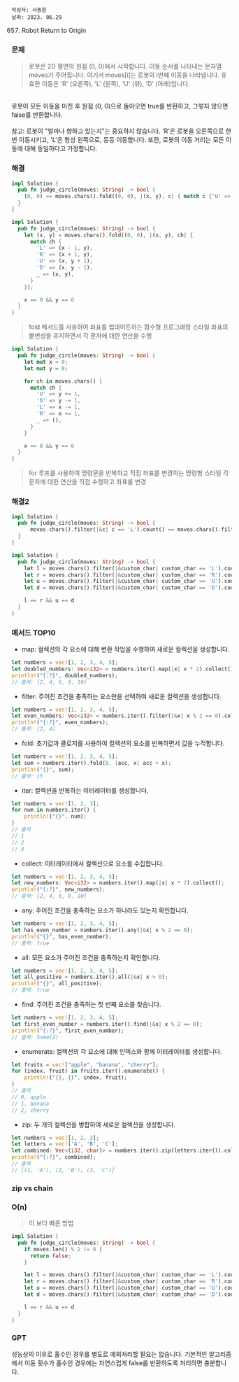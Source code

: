 ```
작성자: 서종원
날짜: 2023. 06.29
```

657. Robot Return to Origin


### 문제 

> 로봇은 2D 평면의 원점 (0, 0)에서 시작합니다. 이동 순서를 나타내는 문자열 moves가 주어집니다. 여기서 moves[i]는 로봇의 i번째 이동을 나타냅니다. 유효한 이동은 'R' (오른쪽), 'L' (왼쪽), 'U' (위), 'D' (아래)입니다.
<br />
 로봇이 모든 이동을 마친 후 원점 (0, 0)으로 돌아오면 true를 반환하고, 그렇지 않으면 false를 반환합니다.
<br />
<br />
참고: 로봇이 "얼마나 향하고 있는지"는 중요하지 않습니다. 'R'은 로봇을 오른쪽으로 한 번 이동시키고, 'L'은 항상 왼쪽으로, 등등 이동합니다. 또한, 로봇의 이동 거리는 모든 이동에 대해 동일하다고 가정합니다.


### 해결

```rust
impl Solution {
  pub fn judge_circle(moves: String) -> bool {
    (0, 0) == moves.chars().fold((0, 0), |(x, y), c| { match c {'U' => (x, y + 1),'D' => (x, y - 1),'R' => (x + 1, y),'L' => (x - 1, y),_ => (x, y),}})
  }
}
```

```rust
impl Solution {
  pub fn judge_circle(moves: String) -> bool {
    let (x, y) = moves.chars().fold((0, 0), |(x, y), ch| {
      match ch {
        'L' => (x - 1, y),
        'R' => (x + 1, y),
        'U' => (x, y + 1),
        'D' => (x, y - 1),
        _ => (x, y),
      }
    });

    x == 0 && y == 0
  }
}
```
> fold 메서드를 사용하여 좌표를 업데이트하는 함수형 프로그래밍 스타일
> 좌표의 불변성을 유지하면서 각 문자에 대한 연산을 수행

```rust
impl Solution {
  pub fn judge_circle(moves: String) -> bool {
    let mut x = 0;
    let mut y = 0;

    for ch in moves.chars() {
      match ch {
        'U' => y += 1,
        'D' => y -= 1,
        'L' => x -= 1,
        'R' => x += 1,
        _ => (),
      }
    }

    x == 0 && y == 0
  }
}
```
> for 루프를 사용하여 명령문을 반복하고 직접 좌표를 변경하는 명령형 스타일
> 각 문자에 대한 연산을 직접 수행하고 좌표를 변경

### 해결2


```rust
impl Solution {
  pub fn judge_circle(moves: String) -> bool {
      moves.chars().filter(|&c| c == 'L').count() == moves.chars().filter(|&c| c == 'R').count() && moves.chars().filter(|&c| c == 'U').count() == moves.chars().filter(|&c| c == 'D').count()
  }
}
```

```rust
impl Solution {
  pub fn judge_circle(moves: String) -> bool {
    let l = moves.chars().filter(|&custom_char| custom_char == 'L').count(); 
    let r = moves.chars().filter(|&custom_char| custom_char == 'R').count();
    let u = moves.chars().filter(|&custom_char| custom_char == 'U').count();
    let d = moves.chars().filter(|&custom_char| custom_char == 'D').count();

    l == r && u == d
  }
}
```

### 메서드 TOP10 

- map: 컬렉션의 각 요소에 대해 변환 작업을 수행하여 새로운 컬렉션을 생성합니다.
```rust
let numbers = vec![1, 2, 3, 4, 5];
let doubled_numbers: Vec<i32> = numbers.iter().map(|x| x * 2).collect();
println!("{:?}", doubled_numbers); 
// 출력: [2, 4, 6, 8, 10]
```

- filter: 주어진 조건을 충족하는 요소만을 선택하여 새로운 컬렉션을 생성합니다.
```rust
let numbers = vec![1, 2, 3, 4, 5];
let even_numbers: Vec<i32> = numbers.iter().filter(|&x| x % 2 == 0).collect();
println!("{:?}", even_numbers); 
// 출력: [2, 4]
```

- fold: 초기값과 클로저를 사용하여 컬렉션의 요소를 반복하면서 값을 누적합니다.
```rust
let numbers = vec![1, 2, 3, 4, 5];
let sum = numbers.iter().fold(0, |acc, x| acc + x);
println!("{}", sum); 
// 출력: 15
```

- iter: 컬렉션을 반복하는 이터레이터를 생성합니다.
```rust
let numbers = vec![1, 2, 3];
for num in numbers.iter() {
    println!("{}", num);
}
// 출력
// 1
// 2
// 3
```

- collect: 이터레이터에서 컬렉션으로 요소를 수집합니다.
```rust
let numbers = vec![1, 2, 3, 4, 5];
let new_numbers: Vec<i32> = numbers.iter().map(|x| x * 2).collect();
println!("{:?}", new_numbers); 
// 출력: [2, 4, 6, 8, 10]
```

- any: 주어진 조건을 충족하는 요소가 하나라도 있는지 확인합니다.
```rust
let numbers = vec![1, 2, 3, 4, 5];
let has_even_number = numbers.iter().any(|&x| x % 2 == 0);
println!("{}", has_even_number); 
// 출력: true
```

- all: 모든 요소가 주어진 조건을 충족하는지 확인합니다.
```rust
let numbers = vec![1, 2, 3, 4, 5];
let all_positive = numbers.iter().all(|&x| x > 0);
println!("{}", all_positive); 
// 출력: true
```

- find: 주어진 조건을 충족하는 첫 번째 요소를 찾습니다.
```rust
let numbers = vec![1, 2, 3, 4, 5];
let first_even_number = numbers.iter().find(|&x| x % 2 == 0);
println!("{:?}", first_even_number); 
// 출력: Some(2)
```

- enumerate: 컬렉션의 각 요소에 대해 인덱스와 함께 이터레이터를 생성합니다.
```rust
let fruits = vec!["apple", "banana", "cherry"];
for (index, fruit) in fruits.iter().enumerate() {
    println!("{}, {}", index, fruit);
}
// 출력
// 0, apple
// 1, banana
// 2, cherry
```

- zip: 두 개의 컬렉션을 병합하여 새로운 컬렉션을 생성합니다. 
```rust
let numbers = vec![1, 2, 3];
let letters = vec!['A', 'B', 'C'];
let combined: Vec<(i32, char)> = numbers.iter().zip(letters.iter()).collect();
println!("{:?}", combined);
// 출력
// [(1, 'A'), (2, 'B'), (3, 'C')]
```


### zip vs chain

### O(n)
> 이 보다 빠른 방법
> 

```rust
impl Solution {
  pub fn judge_circle(moves: String) -> bool {
    if moves.len() % 2 != 0 {
      return false;
    }

    let l = moves.chars().filter(|&custom_char| custom_char == 'L').count(); 
    let r = moves.chars().filter(|&custom_char| custom_char == 'R').count();
    let u = moves.chars().filter(|&custom_char| custom_char == 'U').count();
    let d = moves.chars().filter(|&custom_char| custom_char == 'D').count();

    l == r && u == d
  }
}
```

### GPT
성능상의 이유로 홀수인 경우를 별도로 예외처리할 필요는 없습니다. 기본적인 알고리즘에서 이동 횟수가 홀수인 경우에는 자연스럽게 false를 반환하도록 처리하면 충분합니다.